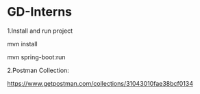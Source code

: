 # GD-Interns
1.Install and run project

mvn install

mvn spring-boot:run


2.Postman Collection:

https://www.getpostman.com/collections/31043010fae38bcf0134

